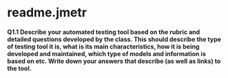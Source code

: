 # readme.jmetr

#### Q1.1 Describe your automated testing tool based on the rubric and detailed questions developed by the class. This should describe the type of testing tool it is, what is its main characteristics, how it is being developed and maintained, which type of models and information is based on etc. Write down your answers that describe (as well as links) to the tool. 
